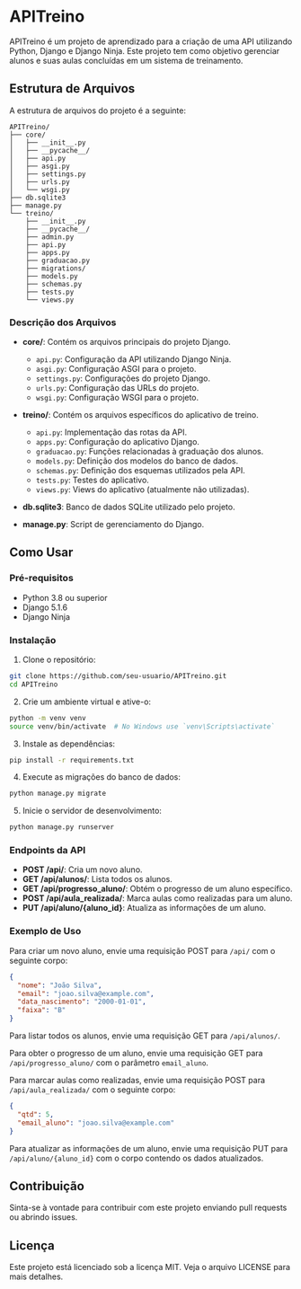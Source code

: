 
# APITreino

APITreino é um projeto de aprendizado para a criação de uma API utilizando Python, Django e Django Ninja. Este projeto tem como objetivo gerenciar alunos e suas aulas concluídas em um sistema de treinamento.

## Estrutura de Arquivos

A estrutura de arquivos do projeto é a seguinte:

```
APITreino/
├── core/
│   ├── __init__.py
│   ├── __pycache__/
│   ├── api.py
│   ├── asgi.py
│   ├── settings.py
│   ├── urls.py
│   └── wsgi.py
├── db.sqlite3
├── manage.py
└── treino/
    ├── __init__.py
    ├── __pycache__/
    ├── admin.py
    ├── api.py
    ├── apps.py
    ├── graduacao.py
    ├── migrations/
    ├── models.py
    ├── schemas.py
    ├── tests.py
    └── views.py
```

### Descrição dos Arquivos

- **core/**: Contém os arquivos principais do projeto Django.
  - `api.py`: Configuração da API utilizando Django Ninja.
  - `asgi.py`: Configuração ASGI para o projeto.
  - `settings.py`: Configurações do projeto Django.
  - `urls.py`: Configuração das URLs do projeto.
  - `wsgi.py`: Configuração WSGI para o projeto.

- **treino/**: Contém os arquivos específicos do aplicativo de treino.
  - `api.py`: Implementação das rotas da API.
  - `apps.py`: Configuração do aplicativo Django.
  - `graduacao.py`: Funções relacionadas à graduação dos alunos.
  - `models.py`: Definição dos modelos do banco de dados.
  - `schemas.py`: Definição dos esquemas utilizados pela API.
  - `tests.py`: Testes do aplicativo.
  - `views.py`: Views do aplicativo (atualmente não utilizadas).

- **db.sqlite3**: Banco de dados SQLite utilizado pelo projeto.
- **manage.py**: Script de gerenciamento do Django.

## Como Usar

### Pré-requisitos

- Python 3.8 ou superior
- Django 5.1.6
- Django Ninja

### Instalação

1. Clone o repositório:

```sh
git clone https://github.com/seu-usuario/APITreino.git
cd APITreino
```

2. Crie um ambiente virtual e ative-o:

```sh
python -m venv venv
source venv/bin/activate  # No Windows use `venv\Scripts\activate`
```

3. Instale as dependências:

```sh
pip install -r requirements.txt
```

4. Execute as migrações do banco de dados:

```sh
python manage.py migrate
```

5. Inicie o servidor de desenvolvimento:

```sh
python manage.py runserver
```

### Endpoints da API

- **POST /api/**: Cria um novo aluno.
- **GET /api/alunos/**: Lista todos os alunos.
- **GET /api/progresso_aluno/**: Obtém o progresso de um aluno específico.
- **POST /api/aula_realizada/**: Marca aulas como realizadas para um aluno.
- **PUT /api/aluno/{aluno_id}**: Atualiza as informações de um aluno.

### Exemplo de Uso

Para criar um novo aluno, envie uma requisição POST para `/api/` com o seguinte corpo:

```json
{
  "nome": "João Silva",
  "email": "joao.silva@example.com",
  "data_nascimento": "2000-01-01",
  "faixa": "B"
}
```

Para listar todos os alunos, envie uma requisição GET para `/api/alunos/`.

Para obter o progresso de um aluno, envie uma requisição GET para `/api/progresso_aluno/` com o parâmetro `email_aluno`.

Para marcar aulas como realizadas, envie uma requisição POST para `/api/aula_realizada/` com o seguinte corpo:

```json
{
  "qtd": 5,
  "email_aluno": "joao.silva@example.com"
}
```

Para atualizar as informações de um aluno, envie uma requisição PUT para `/api/aluno/{aluno_id}` com o corpo contendo os dados atualizados.

## Contribuição

Sinta-se à vontade para contribuir com este projeto enviando pull requests ou abrindo issues.

## Licença

Este projeto está licenciado sob a licença MIT. Veja o arquivo LICENSE para mais detalhes.




